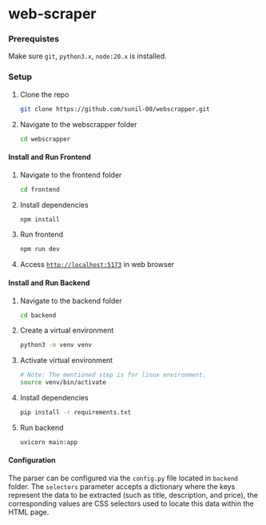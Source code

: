 # web-scraper

### Prerequistes
Make sure `git`, `python3.x`, `node:20.x` is installed.

### Setup

1. Clone the repo
    ```bash
    git clone https://github.com/sunil-00/webscrapper.git
    ```

1. Navigate to the webscrapper folder
    ```bash
    cd webscrapper
    ```

#### Install and Run Frontend
1. Navigate to the frontend folder
    ```bash
    cd frontend
    ```

1. Install dependencies
    ```bash
    npm install
    ```

1. Run frontend
    ```bash
    npm run dev
    ```

1. Access [`http://localhost:5173`](http://localhost:5173) in web browser


#### Install and Run Backend

1. Navigate to the backend folder
    ```bash
    cd backend
    ```

1. Create a virtual environment
    ```bash
    python3 -m venv venv
    ```

1. Activate virtual environment
    ```bash
    # Note: The mentioned step is for linux environment.
    source venv/bin/activate
    ```
1. Install dependencies
    ```bash
    pip install -r requirements.txt
    ```

1. Run backend
    ```bash
    uvicorn main:app
    ```

#### Configuration
The parser can be configured via the `config.py` file located in `backend` folder. The `selectors` parameter accepts a dictionary where the keys represent the data to be extracted (such as title, description, and price), the corresponding values are CSS selectors used to locate this data within the HTML page.